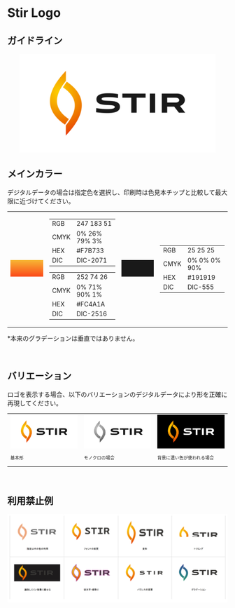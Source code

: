 <h1>Stir Logo</h1>
<h2>ガイドライン</h2>
<div align="center">
    <img src="./Assets/logo_background_white-01.png" width="450">
</div>

<h2>メインカラー</h2>
<p>デジタルデータの場合は指定色を選択し、印刷時は色見本チップと比較して最大限に近づけてください。</p>
<div>
  <table>
    <tr>
      <td><img src="./Assets/logo_colors.png" width="250"></td>
      <td>
        <table>
          <tr>
            <td>RGB</td>
            <td>247 183 51</td>
          </tr>
          <tr>
            <td>CMYK</td>
            <td>0% 26% 79% 3%</td>
          </tr>
          <tr>
            <td>HEX</td>
            <td>#F7B733</td>
          </tr>
          <tr>
            <td>DIC</td>
            <td>DIC-2071</td>
          </tr>
        </table>
        <table>
          <tr>
            <td>RGB</td>
            <td>252 74 26</td>
          </tr>
          <tr>
            <td>CMYK</td>
            <td>0% 71% 90% 1%</td>
          </tr>
          <tr>
            <td>HEX</td>
            <td>#FC4A1A</td>
          </tr>
          <tr>
            <td>DIC</td>
            <td>DIC-2516</td>
          </tr>
        </table>
      </td>
      <td><img src="./Assets/logo_colors_font.png" width="250"></td>
       <td>
        <table>
          <tr>
            <td>RGB</td>
            <td>25 25 25</td>
          </tr>
          <tr>
            <td>CMYK</td>
            <td>0% 0% 0% 90%</td>
          </tr>
          <tr>
            <td>HEX</td>
            <td>#191919</td>
          </tr>
          <tr>
            <td>DIC</td>
            <td>DIC-555</td>
          </tr>
        </table>
      </td>
    </tr>
  </table>
</div>
<p>*本来のグラデーションは垂直ではありません。</p>
<br>

<h2>バリエーション</h2>
<p>ロゴを表示する場合、以下のバリエーションのデジタルデータにより形を正確に再現してください。</p>
<div>
    <table>
      <tr>
        <td><img src="./Assets/logo_background_white-01.png" width="auto"><br><p style="font-size: 10px">基本形</p></td>
        <td><img src="./Assets/logo_mono-01.png" width="auto"><br><p style="font-size: 10px">モノクロの場合</p></td>
        <td><img src="./Assets/logo_background_black-01.png" width="auto"><br><p style="font-size: 10px">背景に濃い色が使われる場合</p></td>
    </table>
</div>
<br>

<h2>利用禁止例</h2>
<div>
  <img src="./Assets/ng_usages.png" width="auto">
</div>
<br>
